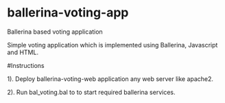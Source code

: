 # ballerina-voting-app
Ballerina based voting application

Simple voting application which is implemented using Ballerina, Javascript and HTML.

#Instructions

1). Deploy ballerina-voting-web application any web server like apache2.

2). Run bal_voting.bal to to start required ballerina services.
